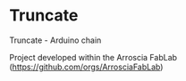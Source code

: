 # Truncate
Truncate - Arduino chain

Project developed within the Arroscia FabLab
(https://github.com/orgs/ArrosciaFabLab)
